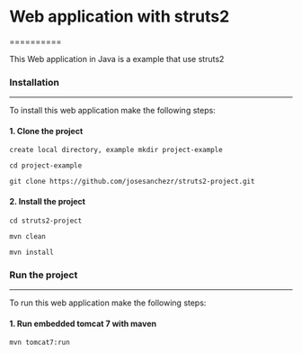 # Web application with struts2
==========

This Web application in Java is a example that use struts2

### Installation
-------------------

To install this web application make the following steps:

#### 1. Clone the project
`create local directory, example mkdir project-example`

`cd project-example`

`git clone https://github.com/josesanchezr/struts2-project.git`

#### 2. Install the project
`cd struts2-project`

`mvn clean`

`mvn install`

### Run the project
-------------------

To run this web application make the following steps:

#### 1. Run embedded tomcat 7 with maven
`mvn tomcat7:run`
